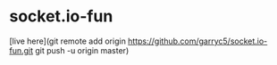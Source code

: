 # socket.io-fun

[live here](git remote add origin https://github.com/garryc5/socket.io-fun.git
git push -u origin master)

